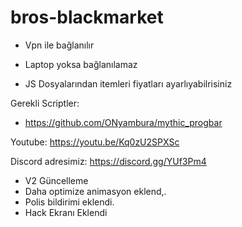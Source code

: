 # bros-blackmarket

- Vpn ile bağlanılır
- Laptop yoksa bağlanılamaz

- JS Dosyalarından itemleri fiyatları ayarlıyabilrisiniz

Gerekli Scriptler:
- https://github.com/ONyambura/mythic_progbar

Youtube: https://youtu.be/Kq0zU2SPXSc

Discord adresimiz:  https://discord.gg/YUf3Pm4

- V2 Güncelleme
- Daha optimize animasyon eklend,.
- Polis bildirimi eklendi.
- Hack Ekranı Eklendi
